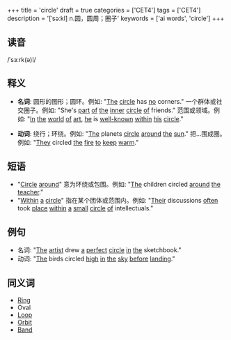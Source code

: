 +++
title = 'circle'
draft = true
categories = ['CET4']
tags = ['CET4']
description = '[ˈsəːkl] n.圆，圆周；圈子'
keywords = ['ai words', 'circle']
+++

## 读音
/ˈsɜːrk(ə)l/

## 释义
- **名词**:
   圆形的图形；圆环。例如: "[The](/post/the/) [circle](/post/circle/) has [no](/post/no/) corners."
   一个群体或社交圈子。例如: "She's [part](/post/part/) [of](/post/of/) [the](/post/the/) [inner](/post/inner/) [circle](/post/circle/) [of](/post/of/) friends."
   范围或领域。例如: "[In](/post/in/) [the](/post/the/) [world](/post/world/) [of](/post/of/) [art](/post/art/), [he](/post/he/) is [well-known](/post/well-known/) [within](/post/within/) [his](/post/his/) [circle](/post/circle/)."

- **动词**:
   绕行；环绕。例如: "[The](/post/the/) planets [circle](/post/circle/) [around](/post/around/) [the](/post/the/) [sun](/post/sun/)."
   把…围成圈。例如: "[They](/post/they/) circled [the](/post/the/) [fire](/post/fire/) [to](/post/to/) [keep](/post/keep/) [warm](/post/warm/)."

## 短语
- "[Circle](/post/circle/) [around](/post/around/)" 意为环绕或包围。例如: "[The](/post/the/) children circled [around](/post/around/) [the](/post/the/) [teacher](/post/teacher/)."
- "[Within](/post/within/) [a](/post/a/) [circle](/post/circle/)" 指在某个团体或范围内。例如: "[Their](/post/their/) discussions [often](/post/often/) took [place](/post/place/) [within](/post/within/) [a](/post/a/) [small](/post/small/) [circle](/post/circle/) [of](/post/of/) intellectuals."

## 例句
- 名词: "[The](/post/the/) [artist](/post/artist/) drew [a](/post/a/) [perfect](/post/perfect/) [circle](/post/circle/) [in](/post/in/) [the](/post/the/) sketchbook."
- 动词: "[The](/post/the/) birds circled [high](/post/high/) [in](/post/in/) [the](/post/the/) [sky](/post/sky/) [before](/post/before/) [landing](/post/landing/)."

## 同义词
- [Ring](/post/ring/)
- Oval
- [Loop](/post/loop/)
- [Orbit](/post/orbit/)
- [Band](/post/band/)
